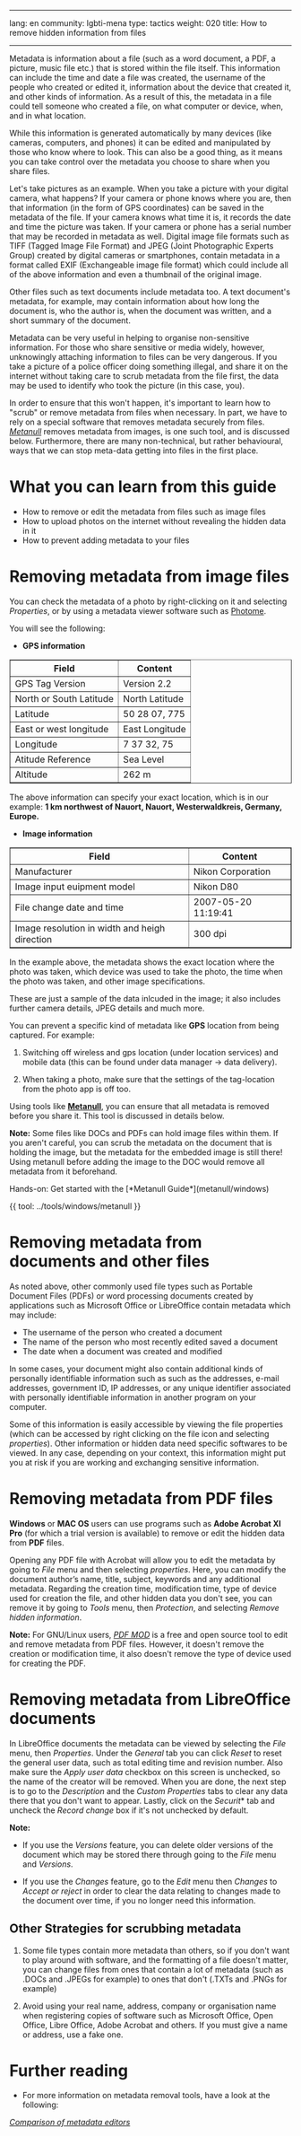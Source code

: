 
---

lang: en
community: lgbti-mena
type: tactics
weight: 020
title: How to remove hidden information from files

---

Metadata is information about a file (such as a word document, a PDF, a picture, music file etc.) that is stored within the file itself. This information can include the time and date a file was created, the username of the people who created or edited it, information about the device that created it, and other kinds of information. As a result of this, the metadata in a file could tell someone who created a file, on what computer or device, when, and in what location.

While this information is generated automatically by many devices (like cameras, computers, and phones) it can be edited and manipulated by those who know where to look. This can also be a good thing, as it means you can take control over the metadata you choose to share when you share files. 

Let's take pictures as an example. When you take a picture with your digital camera, what happens? If your camera or phone knows where you are, then that information (in the form of GPS coordinates) can be saved in the metadata of the file. If your camera knows what time it is, it records the date and time the picture was taken. If your camera or phone has a serial number that may be recorded in metadata as well. Digital image file formats such as TIFF (Tagged Image File Format) and JPEG (Joint Photographic Experts Group) created by digital cameras or smartphones, contain metadata in a format called EXIF (Exchangeable image file format) which could include all of the above information and even a thumbnail of the original image. 

Other files such as text documents include metadata too. A text document's metadata, for example, may contain information about how long the document is, who the author is, when the document was written, and a short summary of the document.

Metadata can be very useful in helping to organise non-sensitive information. For those who share sensitive or media widely, however, unknowingly attaching information to files can be very dangerous. If you take a picture of a police officer doing something illegal, and share it on the internet without taking care to scrub metadata from the file first, the data may be used to identify who took the picture (in this case, you). 

In order to ensure that this won't happen, it's important to learn how to "scrub" or remove metadata from files when necessary. In part, we have to rely on a special software that removes metadata securely from files. [*Metanull*](../metanull/windows) removes metadata from images, is one such tool, and is discussed below. Furthermore, there are many non-technical, but rather behavioural, ways that we can stop meta-data getting into files in the first place.

# What you can learn from this guide

- How to remove or edit the metadata from files such as image files
- How to upload photos on the internet without revealing the hidden data in it
- How to prevent adding metadata to your files

# Removing metadata from image files
You can check the metadata of a photo by right-clicking on it and selecting *Properties*, or by using a metadata viewer software such as [Photome](http://www.photome.de/download_en.html).

You will see the following:

- **GPS information**

<table border="1">
<tbody>
<tr>
<th>Field</th>
<th>Content</th>
</tr>
<tr>
<td>GPS Tag Version</td>
<td>Version 2.2</td>
</tr>
<tr>
<td>North or South Latitude</td>
<td>North Latitude</td>
</tr>
<tr>
<td>Latitude</td>
<td>50 28 07, 775</td>
</tr>
<tr>
<td>East or west longitude</td>
<td>East Longitude</td>
</tr>
<tr>
<td>Longitude</td>
<td>7 37 32, 75</td>
</td>
</tr>
<tr>
<td>Atitude Reference</td>
<td>Sea Level</td>
</tr>
<tr>
<td>Altitude</td>
<td>262 m</td>
</td>
</tr>
</tbody>
</table>

The above information can specify your exact location, which is in our example: **1 km northwest of Nauort, Nauort, Westerwaldkreis, Germany, Europe.**

- **Image information**

<table border="1">
<tbody>
<tr>
<th>Field</th>
<th>Content</th>
</tr>
<tr>
<td>Manufacturer</td>
<td>Nikon Corporation</td>
</tr>
<tr>
<td>Image input euipment model</td>
<td>Nikon D80</td>
</tr>
<tr>
<td>File change date and time</td>
<td>2007-05-20 11:19:41</td>
</tr>
<tr>
<td>Image resolution in width and heigh direction</td>
<td>300 dpi</td>
</tr>
</tbody>
</table>

In the example above, the metadata shows the exact location where the photo was taken, which device was used to take the photo, the time when the photo was taken, and other image specifications.

These are just a sample of the data inlcuded in the image; it also includes further camera details, JPEG details and much more.

You can prevent a specific kind of metadata like **GPS** location from being captured. For example:

1. Switching off wireless and gps location (under location services) and mobile data (this can be found under data manager -> data delivery). 

2. When taking a photo, make sure that the settings of the tag-location from the photo app is off too. 

Using tools like [**Metanull**](metanull/windows), you can ensure that all metadata is removed before you share it. This tool is discussed in details below.

**Note:** Some files like DOCs and PDFs can hold image files within them. If you aren't careful, you can scrub the metadata on the document that is holding the image, but the metadata for the embedded image is still there! Using metanull before adding the image to the DOC would remove all metadata from it beforehand.

<div class=getstarted markdown=1>
Hands-on: Get started with the [*Metanull Guide*](metanull/windows)
</div>

{{ tool: ../tools/windows/metanull }}





# Removing metadata from documents and other files
As noted above, other commonly used file types such as Portable Document Files (PDFs) or word processing documents created by applications such as Microsoft Office or LibreOffice contain metadata which may include:

- The username of the person who created a document
- The name of the person who most recently edited saved a document
- The date when a document was created and modified

In some cases, your document might also contain additional kinds of personally identifiable information such as such as the addresses, e-mail addresses, government ID, IP addresses, or any unique identifier associated with personally identifiable information in another program on your computer.

Some of this information is easily accessible by viewing the file properties (which can be accessed by right clicking on the file icon and selecting *properties*). Other information or hidden data need specific softwares to be viewed. In any case, depending on your context, this information might put you at risk if you are working and exchanging sensitive information. 





# Removing metadata from PDF files
**Windows** or **MAC OS** users can use programs such as **Adobe Acrobat XI Pro** (for which a trial version is available) to remove or edit the hidden data from **PDF** files.

Opening any PDF file with Acrobat will allow you to edit the metadata by going to *File* menu and then selecting *properties*. Here, you can modify the document author’s name, title, subject, keywords and any additional metadata. Regarding the creation time, modification time, type of device used for creation the file, and other hidden data you don't see, you can remove it by going to *Tools* menu, then *Protection*, and selecting *Remove hidden information*. 

**Note:** For GNU/Linux users, [*PDF MOD*](https://live.gnome.org/PdfMod) is a free and open source tool to edit and remove metadata from PDF files. However, it doesn't remove the creation or modification time, it also doesn't remove the type of device used for creating the PDF.





# Removing metadata from LibreOffice documents
In LibreOffice documents the metadata can be viewed by selecting the *File* menu, then *Properties*. Under the *General* tab you can click *Reset* to reset the general user data, such as total editing time and revision number. Also make sure the *Apply user data* checkbox on this screen is unchecked, so the name of the creator will be removed. When you are done, the next step is to go to the *Description* and the *Custom Properties* tabs to clear any data there that you don't want to appear. Lastly, click on the *Securit** tab and uncheck the *Record change* box if it's not unchecked by default. 


**Note:** 

- If you use the *Versions* feature, you can delete older versions of the document which may be stored there through going to the *File* menu and *Versions*.

- If you use the *Changes* feature, go to the *Edit* menu then *Changes* to *Accept or reject* in order to clear the data relating to changes made to the document over time, if you no longer need this information.

## Other Strategies for scrubbing metadata ##

1. Some file types contain more metadata than others, so if you don't want to play around with software, and the formatting of a file doesn't matter, you can change files from ones that contain a lot of metadata (such as .DOCs and .JPEGs for example) to ones that don't (.TXTs and .PNGs for example)

2. Avoid using your real name, address, company or organisation name when registering copies of software such as Microsoft Office, Open Office, Libre Office, Adobe Acrobat and others. If you must give a name or address, use a fake one. 




# Further reading

- For more information on metadata removal tools, have a look at the following:

[*Comparison of metadata editors*](https://en.wikipedia.org/wiki/Comparison_of_metadata_editors)

